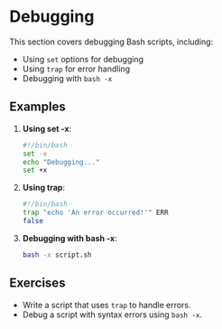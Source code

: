 # Debugging

This section covers debugging Bash scripts, including:

- Using `set` options for debugging
- Using `trap` for error handling
- Debugging with `bash -x`

## Examples

1. **Using set -x**:
   ```bash
   #!/bin/bash
   set -x
   echo "Debugging..."
   set +x
   ```

2. **Using trap**:
   ```bash
   #!/bin/bash
   trap "echo 'An error occurred!'" ERR
   false
   ```

3. **Debugging with bash -x**:
   ```bash
   bash -x script.sh
   ```

## Exercises

- Write a script that uses `trap` to handle errors.
- Debug a script with syntax errors using `bash -x`.